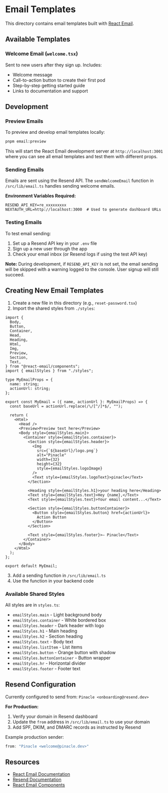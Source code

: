 # Email Templates

This directory contains email templates built with [React Email](https://react.email/).

## Available Templates

### Welcome Email (`welcome.tsx`)

Sent to new users after they sign up. Includes:
- Welcome message
- Call-to-action button to create their first pod
- Step-by-step getting started guide
- Links to documentation and support

## Development

### Preview Emails

To preview and develop email templates locally:

```bash
pnpm email:preview
```

This will start the React Email development server at `http://localhost:3001` where you can see all email templates and test them with different props.

### Sending Emails

Emails are sent using the Resend API. The `sendWelcomeEmail` function in `/src/lib/email.ts` handles sending welcome emails.

**Environment Variables Required:**

```env
RESEND_API_KEY=re_xxxxxxxxx
NEXTAUTH_URL=http://localhost:3000  # Used to generate dashboard URLs
```

### Testing Emails

To test email sending:

1. Set up a Resend API key in your `.env` file
2. Sign up a new user through the app
3. Check your email inbox (or Resend logs if using the test API key)

**Note:** During development, if `RESEND_API_KEY` is not set, the email sending will be skipped with a warning logged to the console. User signup will still succeed.

## Creating New Email Templates

1. Create a new file in this directory (e.g., `reset-password.tsx`)
2. Import the shared styles from `./styles`:

```tsx
import {
  Body,
  Button,
  Container,
  Head,
  Heading,
  Html,
  Img,
  Preview,
  Section,
  Text,
} from "@react-email/components";
import { emailStyles } from "./styles";

type MyEmailProps = {
  name: string;
  actionUrl: string;
};

export const MyEmail = ({ name, actionUrl }: MyEmailProps) => {
  const baseUrl = actionUrl.replace(/\/[^/]*$/, "");

  return (
    <Html>
      <Head />
      <Preview>Preview text here</Preview>
      <Body style={emailStyles.main}>
        <Container style={emailStyles.container}>
          <Section style={emailStyles.header}>
            <Img
              src={`${baseUrl}/logo.png`}
              alt="Pinacle"
              width={32}
              height={32}
              style={emailStyles.logoImage}
            />
            <Text style={emailStyles.logoText}>pinacle</Text>
          </Section>

          <Heading style={emailStyles.h1}>your heading here</Heading>
          <Text style={emailStyles.text}>Hey {name},</Text>
          <Text style={emailStyles.text}>Your email content...</Text>

          <Section style={emailStyles.buttonContainer}>
            <Button style={emailStyles.button} href={actionUrl}>
              Action Button
            </Button>
          </Section>

          <Text style={emailStyles.footer}>– Pinacle</Text>
        </Container>
      </Body>
    </Html>
  );
};

export default MyEmail;
```

3. Add a sending function in `/src/lib/email.ts`
4. Use the function in your backend code

### Available Shared Styles

All styles are in `styles.ts`:
- `emailStyles.main` - Light background body
- `emailStyles.container` - White bordered box
- `emailStyles.header` - Dark header with logo
- `emailStyles.h1` - Main heading
- `emailStyles.h2` - Section heading
- `emailStyles.text` - Body text
- `emailStyles.listItem` - List items
- `emailStyles.button` - Orange button with shadow
- `emailStyles.buttonContainer` - Button wrapper
- `emailStyles.hr` - Horizontal divider
- `emailStyles.footer` - Footer text

## Resend Configuration

Currently configured to send from: `Pinacle <onboarding@resend.dev>`

**For Production:**
1. Verify your domain in Resend dashboard
2. Update the `from` address in `/src/lib/email.ts` to use your domain
3. Add SPF, DKIM, and DMARC records as instructed by Resend

Example production sender:
```typescript
from: "Pinacle <welcome@pinacle.dev>"
```

## Resources

- [React Email Documentation](https://react.email/docs/introduction)
- [Resend Documentation](https://resend.com/docs)
- [React Email Components](https://react.email/docs/components/html)


